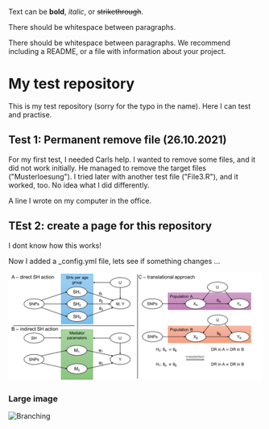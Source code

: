 Text can be **bold**, _italic_, or ~~strikethrough~~.

There should be whitespace between paragraphs.

There should be whitespace between paragraphs. We recommend including a README, or a file with information about your project.

# My test repository

This is my test repository (sorry for the typo in the name). Here I can test and practise. 

## Test 1: Permanent remove file (26.10.2021)

For my first test, I needed Carls help. I wanted to remove some files, and it did not work initially. He managed to remove the target files ("Musterloesung"). I tried later with another test file ("File3.R"), and it worked, too. No idea what I did differently. 

A line I wrote on my computer in the office. 

## TEst 2: create a page for this repository

I dont know how this works!

Now I added a _config.yml file, lets see if something changes ...

![Overview1](https://github.com/pottj/myTestRepro/blob/main/docs/Overview_new.png)

### Large image

![Branching]([Overview1](https://github.com/pottj/myTestRepro/blob/main/docs/Overview_new.png))
